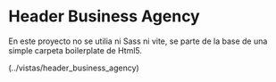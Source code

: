 # Header Business Agency

En este proyecto no se utilia ni Sass ni vite, se parte de la base de una simple carpeta boilerplate de Html5.

(../vistas/header_business_agency)
